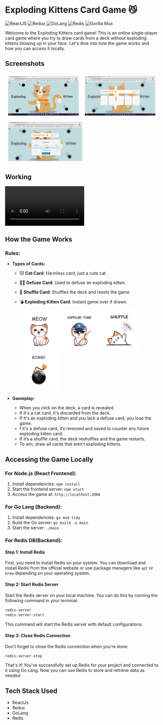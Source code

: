 # Exploding Kittens Card Game 😼


![ReactJS](https://img.shields.io/badge/-ReactJs-61DAFB?logo=react&logoColor=white)
![Redux](https://img.shields.io/badge/-Redux-764ABC?logo=redux&logoColor=white)
![GoLang](https://img.shields.io/badge/-GoLang-00ADD8?logo=go&logoColor=white)
![Redis](https://img.shields.io/badge/-Redis-DC382D?logo=redis&logoColor=white)
![Gorilla Mux](https://img.shields.io/badge/-Gorilla%20Mux-00ADD8?logo=go&logoColor=white)



Welcome to the Exploding Kittens card game! This is an online single-player card game where you try to draw cards from a deck without exploding kittens blowing up in your face. Let's dive into how the game works and how you can access it locally.

## Screenshots

  <div style="display: flex; flex-wrap: wrap; justify-content: space-between;">
    <img src="Screenshots/welcomePage.png" alt="welcomePage" style="height: 130px; padding: 10px;">
    <img src="Screenshots/game1.png" alt="gameScreenshot1" style="height: 130px; padding: 10px;">
    <img src="Screenshots/game2.png" alt="gameScreenshot1" style="height: 130px; padding: 10px;">
  </div>



## Working

  <video controls height="130">
  <source src="Screenshots/kitten-gameplay.mp4" type="video/quicktime">
    Sorry! Your browser does not support the video tag.
  </video>


## How the Game Works

### Rules:
- **Types of Cards:**
  - 😼 **Cat Card**: Harmless card, just a cute cat.
  - 🙅‍♂️ **Defuse Card**: Used to defuse an exploding kitten.
  - 🔀 **Shuffle Card**: Shuffles the deck and resets the game.
  - 💣 **Exploding Kitten Card**: Instant game over if drawn.


    <img src="exploding-kittens-frontend/src/assets/cat1.png" alt="cat1" style="height: 130px;">
    <img src="exploding-kittens-frontend/src/assets/cat2.png" alt="cat2" style="height: 130px;">
    <img src="exploding-kittens-frontend/src/assets/cat3.png" alt="cat3" style="height: 130px;">
    <img src="exploding-kittens-frontend/src/assets/cat4.png" alt="cat4" style="height: 130px;">




- **Gameplay:**
  - When you click on the deck, a card is revealed.
  - If it's a cat card, it's discarded from the deck.
  - If it's an exploding kitten and you lack a defuse card, you lose the game.
  - f it's a defuse card, it’s removed and saved to counter any future exploding kitten card.
  - If it’s a shuffle card, the deck reshuffles and the game restarts.
  - To win, draw all cards that aren’t exploding kittens.
## Accessing the Game Locally

### For Node.js (React Frontend):
1. Install dependencies: `npm install`
2. Start the frontend server: `npm start`
3. Access the game at: `http://localhost:3000`

### For Go Lang (Backend):
1. Install dependencies: `go mod tidy`
2. Build the Go server: `go build -o main`
3. Start the server: `./main`

### For Redis DB(Backend):

#### Step 1: Install Redis

First, you need to install Redis on your system. You can download and install Redis from the official website or use package managers like `apt` or `brew` depending on your operating system.

#### Step 2: Start Redis Server

Start the Redis server on your local machine. You can do this by running the following command in your terminal:

```bash
redis-server
redis-server-start
```

This command will start the Redis server with default configurations.


#### Step 3: Close Redis Connection

Don't forget to close the Redis connection when you're done:

```bash
redis-server-stop
```
That's it! You've successfully set up Redis for your project and connected to it using Go Lang. Now you can use Redis to store and retrieve data as needed.


## Tech Stack Used
- ReactJs
- Redux
- GoLang
- Redis
